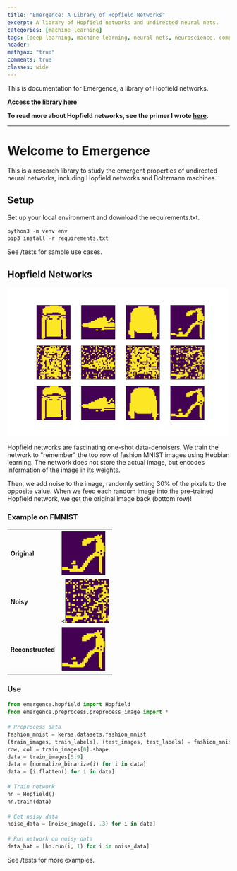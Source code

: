 ```yaml
---
title: "Emergence: A Library of Hopfield Networks"
excerpt: A library of Hopfield networks and undirected neural nets.
categories: [machine learning]
tags: [deep learning, machine learning, neural nets, neuroscience, computational neuroscience]
header:
mathjax: "true"
comments: true
classes: wide
---
```


This is documentation for Emergence, a library of Hopfield networks. 

**Access the library [here](https://github.com/soniajoseph/Emergence)**

**To read more about Hopfield networks, see the primer I wrote [here](https://soniajoseph.github.io/computational%20neuroscience/neural-dynamics-primer/).**


---


# Welcome to Emergence # 

This is a research library to study the emergent properties of undirected neural networks, including Hopfield networks and Boltzmann machines.

## Setup

Set up your local environment and download the requirements.txt.

```python
python3 -m venv env
pip3 install -r requirements.txt
```

See /tests for sample use cases.

## Hopfield Networks

<img src="assets/images/posts/FMNIST.png" width="500" class="center">

Hopfield networks are fascinating one-shot data-denoisers. We train the network to "remember" the top row of fashion MNIST images using Hebbian learning. The network does not store the actual image, but encodes information of the image in its weights.

Then, we add noise to the image, randomly setting 30% of the pixels to the opposite value. When we feed each random image into the pre-trained Hopfield network, we get the original image back (bottom row)! 

### Example on FMNIST

<table style="width:100%">
  <tr>
    <td><b>Original</b></td>
    <td><img src="assets/images/posts/FMNIST_orig.png" width="100"></td>
  </tr>
  <tr>
    <td><b>Noisy</b></td>
    <td><<img src="assets/images/posts/FMNIST_test.png" width="100"></td>
  </tr>
  <tr>
    <td><b>Reconstructed</b></td>
    <td><img src="assets/images/posts/FMNIST_return.png" width="100"></td>
  </tr>
</table>

### Use

```python
from emergence.hopfield import Hopfield
from emergence.preprocess.preprocess_image import * 

# Preprocess data
fashion_mnist = keras.datasets.fashion_mnist
(train_images, train_labels), (test_images, test_labels) = fashion_mnist.load_data()
row, col = train_images[0].shape
data = train_images[5:9]
data = [normalize_binarize(i) for i in data]
data = [i.flatten() for i in data]

# Train network
hn = Hopfield()
hn.train(data)

# Get noisy data
noise_data = [noise_image(i, .3) for i in data]

# Run network on noisy data
data_hat = [hn.run(i, 1) for i in noise_data]
```

See /tests for more examples.